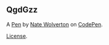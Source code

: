 QgdGzz
------


A [Pen](https://codepen.io/nwolve/pen/QgdGzz) by [Nate Wolverton](https://codepen.io/nwolve) on [CodePen](https://codepen.io).

[License](https://codepen.io/nwolve/pen/QgdGzz/license).